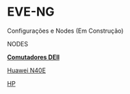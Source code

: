 # EVE-NG
Configurações e Nodes (Em Construção)

NODES

**[Comutadores DEll](https://drive.google.com/file/d/1SRVqRzq5fSxtLAknT-VMRST7GqEHuSwg/view?usp=drive_link)**

[Huawei N40E](https://drive.google.com/file/d/1DiQMdPePMrsiFEcLz52ypzo4UnQxqSrN/view?usp=drive_link)

[HP](https://drive.google.com/file/d/1izBP1vN0IoTbYR67MRkb2BbI0MFrz0Yv/view?usp=drive_link)

